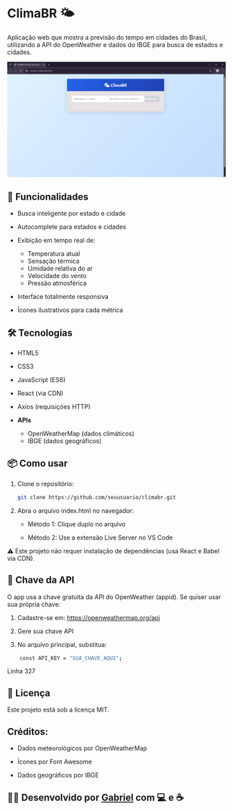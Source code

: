 # ClimaBR 🌤️

Aplicação web que mostra a previsão do tempo em cidades do Brasil, utilizando a API do OpenWeather e dados do IBGE para busca de estados e cidades.

![app climaBR](app_clima.png)

## 🚀 Funcionalidades

- Busca inteligente por estado e cidade

- Autocomplete para estados e cidades

- Exibição em tempo real de:
  - Temperatura atual
  - Sensação térmica
  - Umidade relativa do ar
  - Velocidade do vento
  - Pressão atmosférica

- Interface totalmente responsiva

- Ícones ilustrativos para cada métrica

## 🛠️ Tecnologias

- HTML5
- CSS3
- JavaScript (ES6)
- React (via CDN)
- Axios (requisições HTTP)

- **APIs**
  - OpenWeatherMap (dados climáticos)
  - IBGE (dados geográficos)

## 📦 Como usar

1. Clone o repositório:
   ```bash
   git clone https://github.com/seuusuario/climabr.git

2. Abra o arquivo index.html no navegador:

    - Método 1: Clique duplo no arquivo

    - Método 2: Use a extensão Live Server no VS Code

⚠️ Este projeto não requer instalação de dependências (usa React e Babel via CDN).

## 🔑 Chave da API
O app usa a chave gratuita da API do OpenWeather (appid). Se quiser usar sua própria chave:

1. Cadastre-se em: https://openweathermap.org/api

2. Gere sua chave API

3. No arquivo principal, substitua:

``` bash
    const API_KEY = "SUA_CHAVE_AQUI";
```
Linha 327

## 📄 Licença
Este projeto está sob a licença MIT.

## Créditos:

- Dados meteorológicos por OpenWeatherMap

- Ícones por Font Awesome

- Dados geográficos por IBGE

## 👨‍💻 Desenvolvido por [Gabriel](https://github.com/Pfabiano32) com 💻 e ☕
